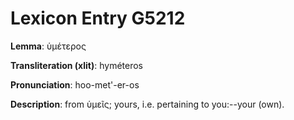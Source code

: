 # Lexicon Entry G5212

**Lemma**: ὑμέτερος

**Transliteration (xlit)**: hyméteros

**Pronunciation**: hoo-met'-er-os

**Description**:
from ὑμεῖς; yours, i.e. pertaining to you:--your (own).
